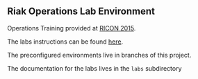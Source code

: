 ## Riak Operations Lab Environment ##

Operations Training provided at [RICON 2015](https://ricon.io/archive/2015/).

The labs instructions can be found [here](./labs/LabInstructions.pdf).

The preconfigured environments live in branches of this project.

The documentation for the labs lives in the `labs` subdirectory
